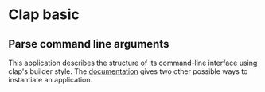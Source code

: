 # Clap basic
## Parse command line arguments

This application describes the structure of its command-line interface using clap's builder style. The [documentation] gives two other possible ways to instantiate an application.

[documentation]: https://docs.rs/clap/